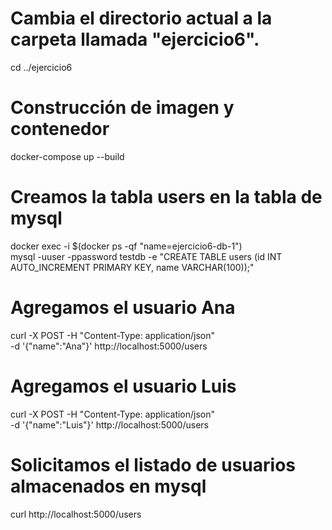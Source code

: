 # Cambia el directorio actual a la carpeta llamada "ejercicio6".
cd ../ejercicio6

# Construcción de imagen y contenedor
docker-compose up --build

# Creamos la tabla users en la tabla de mysql
docker exec -i $(docker ps -qf "name=ejercicio6-db-1") \
  mysql -uuser -ppassword testdb -e "CREATE TABLE users (id INT AUTO_INCREMENT PRIMARY KEY, name VARCHAR(100));"

# Agregamos el usuario Ana
curl -X POST -H "Content-Type: application/json" \
  -d '{"name":"Ana"}' http://localhost:5000/users

# Agregamos el usuario Luis
curl -X POST -H "Content-Type: application/json" \
  -d '{"name":"Luis"}' http://localhost:5000/users

# Solicitamos el listado de usuarios almacenados en mysql
curl http://localhost:5000/users
